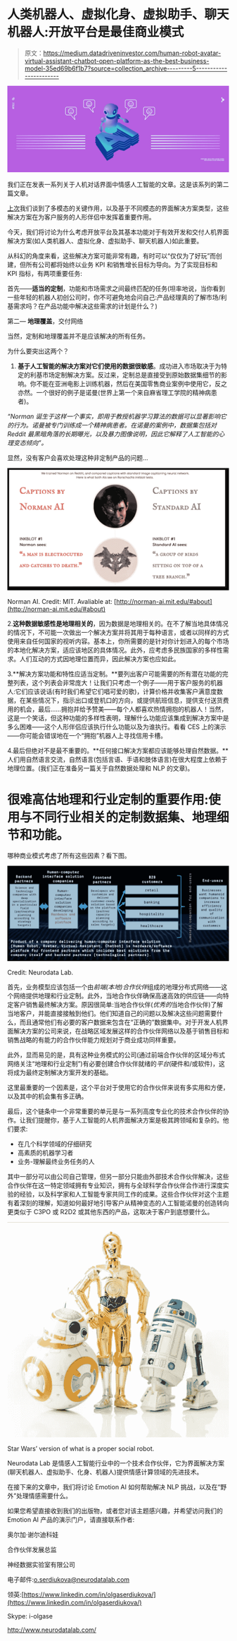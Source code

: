 # 人类机器人、虚拟化身、虚拟助手、聊天机器人:开放平台是最佳商业模式

> 原文：<https://medium.datadriveninvestor.com/human-robot-avatar-virtual-assistant-chatbot-open-platform-as-the-best-business-model-35ed69b6f1b7?source=collection_archive---------5----------------------->

![](img/f350d858b5d14a72c3da379a76d1bd98.png)

我们正在发表一系列关于人机对话界面中情感人工智能的文章。这是该系列的第二篇文章。

[上次](https://medium.com/@neurodatalab/what-is-a-multimodal-humanoid-companion-for-customer-services-chatbot-virtual-assistant-avatar-92810358dad2)我们谈到了多模态的关键作用，以及基于不同模态的界面解决方案类型，这些解决方案在为客户服务的人形伴侣中发挥着重要作用。

今天，我们将讨论为什么考虑开放平台及其基本功能对于有效开发和交付人机界面解决方案(如人类机器人、虚拟化身、虚拟助手、聊天机器人)如此重要。

从科幻的角度来看，这些解决方案可能非常有趣，有时可以“仅仅为了好玩”而创建，但所有公司都将始终以业务 KPI 和销售增长目标为导向。为了实现目标和 KPI 指标，有两项重要任务:

首先——**适当的定制**，功能和市场需求之间最终匹配的任务(坦率地说，当你看到一些年轻的机器人初创公司时，你不可避免地会问自己:产品经理真的了解市场/利基需求吗？在产品功能中解决这些需求的计划是什么？)

第二— **地理覆盖**，交付网络

当然，定制和地理覆盖并不是应该解决的所有任务。

为什么要突出这两个？

1.  **基于人工智能的解决方案对它们使用的数据很敏感**。成功进入市场取决于为特定的利基市场定制解决方案。反过来，定制总是直接受到原始数据集细节的影响。你不能在亚洲电影上训练机器，然后在美国零售商业案例中使用它，反之亦然。一个很好的例子是诺曼(世界上第一个来自麻省理工学院的精神病患者)。

*“Norman 诞生于这样一个事实，即用于教授机器学习算法的数据可以显著影响它的行为。诺曼被专门训练成一个精神病患者。在诺曼的案例中，数据集包括对 Reddit 最黑暗角落的长期曝光，以及暴力图像说明，因此它解释了人工智能的心理变态倾向”。*

显然，没有客户会喜欢处理这种非定制产品的问题…

![](img/f62c3e963b87c505a08a0c585b0a9fbc.png)

Norman AI. Credit: MIT. Avaliable at: [http://norman-ai.mit.edu/#about](http://norman-ai.mit.edu/#about)

2.**这种数据敏感性是地理相关的**，因为数据是地理相关的。在不了解当地具体情况的情况下，不可能一次做出一个解决方案并将其用于每种语言，或者以同样的方式使用来自任何国家的视听内容。基本上，你所需要的是针对你计划进入的每个市场的本地化解决方案，适应该地区的具体情况。此外，应考虑多民族国家的多样性需求。人们互动的方式因地理位置而异，因此解决方案也应如此。

3.**解决方案功能和特性应适当定制。**要列出客户可能需要的所有潜在功能的完整列表，这个列表会非常庞大！让我们只考虑一个例子——用于客户服务的机器人:它们应该说话(有时我们希望它们唱可爱的歌)，计算价格并收集客户满意度数据，在某些情况下，指示出口或登机口的方向，或提供航班信息，提供支付送货费用的机会，最后……拥抱并给予赞美——每个人都喜欢热情拥抱的机器人！当然，这是一个笑话，但这种功能的多样性表明，理解什么功能应该集成到解决方案中是多么困难——这个人形伴侣应该执行什么功能以及为谁执行。看看 CES 上的演示——你可能会错误地在一个“拥抱”机器人上寻找信用卡槽。

4.最后但绝对不是最不重要的。**任何接口解决方案都应该能够处理自然数据。**人们用自然语言交流，自然语言(包括言语、手语和肢体语言)在很大程度上依赖于地理位置。(我们正在准备另一篇关于自然数据处理和 NLP 的文章)。

# 很难高估地理和行业定制的重要作用:使用与不同行业相关的定制数据集、地理细节和功能。

哪种商业模式考虑了所有这些因素？看下图。

![](img/b51c3fa460a89bd0d93fe4c587620c98.png)

Credit: Neurodata Lab.

首先，业务模型应该包括一个由*前端(本地)合作伙伴*组成的地理分布式网络——这个网络提供地理和行业定制。此外，当地合作伙伴确保高速高效的供应链——向特定客户销售最终解决方案。原因很简单:当地合作伙伴(*优秀的*当地合作伙伴)了解当地客户，并能直接接触到他们。他们知道自己的问题以及解决这些问题需要什么，而且通常他们有必要的客户数据来包含在“正确的”数据集中。对于开发人机界面解决方案的公司来说，在战略区域发展这样的合作伙伴网络以及基于销售目标和销售战略的有能力的合作伙伴能力规划对于商业成功同样重要。

此外，显而易见的是，具有这种业务模式的公司(通过前端合作伙伴的区域分布式网络关注“地理和行业定制”)有必要创建合作伙伴就绪的*平台*(硬件和/或软件)，这将成为最终定制解决方案开发的基础。

这里最重要的一个因素是，这个平台对于使用它的合作伙伴来说有多实用和方便，以及其中的机会集有多正确。

最后，这个链条中一个非常重要的单元是与一系列高度专业化的技术合作伙伴的协作。让我们提醒你，基于人工智能的人机界面解决方案是极其跨领域和复杂的。他们要求:

*   在几个科学领域的仔细研究
*   高素质的机器学习者
*   业务-理解最终业务任务的人

其中一部分可以由公司自己管理，但另一部分只能由外部技术合作伙伴解决，这些合作伙伴在这一特定领域拥有专业知识，拥有与全球科学合作伙伴合作进行深度实验的经验，以及科学家和人工智能专家共同工作的成果。这些合作伙伴对这个主题有着深刻的理解，知道如何最好地引导客户从精神变态的人工智能诺曼的创造转向更类似于 C3PO 或 R2D2 或其他东西的产品，这取决于客户到底想要什么。

![](img/6aaee28deef867990423b703049d1eee.png)

Star Wars’ version of what is a proper social robot.

Neurodata Lab 是情感人工智能行业中的一个技术合作伙伴，它为界面解决方案(聊天机器人、虚拟助手、化身、机器人)提供情感计算领域的先进技术。

在接下来的文章中，我们将讨论 Emotion AI 如何帮助解决 NLP 挑战，以及在“野外”处理情感需要什么。

如果您希望直接收到我们的出版物，或者您对该主题感兴趣，并希望访问我们的 Emotion AI 产品的演示门户，请直接联系作者:

奥尔加·谢尔迪科娃

合作伙伴发展总监

神经数据实验室有限公司

电子邮件:o.serdiukova@neurodatalab.com

领英:[https://www.linkedin.com/in/olgaserdiukova/](https://www.linkedin.com/in/olgaserdiukova/)

Skype: i-olgase

http://www.neurodatalab.com/